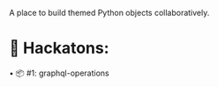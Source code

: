 A place to build themed Python objects collaboratively.

# 🎯 Hackatons:

• 📦 #1: graphql-operations
